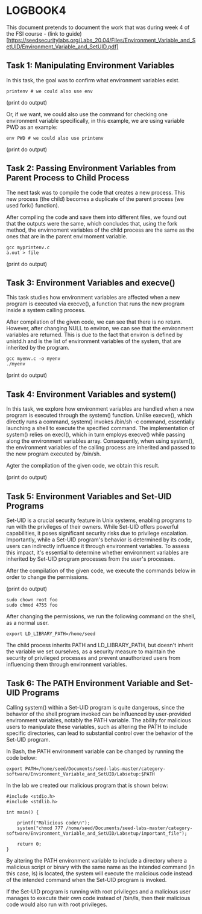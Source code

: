 # LOGBOOK4

This document pretends to document the work that was  during week 4 of the FSI course - (link to guide) [https://seedsecuritylabs.org/Labs_20.04/Files/Environment_Variable_and_SetUID/Environment_Variable_and_SetUID.pdf]

## Task 1: Manipulating Environment Variables

In this task, the goal was to confirm what environment variables exist.

```SHELL
printenv # we could also use env
```

(print do output)

Or, if we want, we could also use the command for checking one environment variable specifically, in this example, we are using variable PWD as an example:

```SHELL
env PWD # we could also use printenv
```

(print do output)

## Task 2: Passing Environment Variables from Parent Process to Child Process

The next task was to compile the code that creates a new process. This new process (the child) becomes a duplicate of the parent process (we used fork() function).

After compiling the code and save them into different files, we found out that the outputs were the same, which concludes that, using the fork method, the envirnoment variables of the child process are the same as the ones that are in the parent envirnoment variable.

```SHELL
gcc myprintenv.c
a.out > file
```

(print do output)

## Task 3: Environment Variables and execve()

This task studies how environment variables are affected when a new program is executed via execve(), a function that runs the new program inside a system calling process.

After compilation of the given code, we can see that there is no return. However, after changing NULL to environ, we can see that the environment variables are returned. This is due to the fact that environ is defined by unistd.h and is the list of environment variables of the system, that are inherited by the program.

```SHELL
gcc myenv.c -o myenv
./myenv
```
(print do output)

## Task 4: Environment Variables and system()

In this task, we explore how environment variables are handled when a new program is executed through the system() function. Unlike execve(), which directly runs a command, system() invokes /bin/sh -c command, essentially launching a shell to execute the specified command. The implementation of system() relies on execl(), which in turn employs execve() while passing along the environment variables array. Consequently, when using system(), the environment variables of the calling process are inherited and passed to the new program executed by /bin/sh.

Agter the compilation of the given code, we obtain this result.

(print do output)


## Task 5: Environment Variables and Set-UID Programs

Set-UID is a crucial security feature in Unix systems, enabling programs to run with the privileges of their owners. While Set-UID offers powerful capabilities, it poses significant security risks due to privilege escalation. Importantly, while a Set-UID program's behavior is determined by its code, users can indirectly influence it through environment variables. To assess this impact, it's essential to determine whether environment variables are inherited by Set-UID program processes from the user's processes.

After the compilation of the given code, we execute the commands below in order to change the permissions.

(print do output)

```SHELL
sudo chown root foo
sudo chmod 4755 foo
```

After changing the permissions, we run the following command on the shell, as a normal user.

```SHELL
export LD_LIBRARY_PATH=/home/seed
```

The child process inherits PATH and LD_LIBRARY_PATH, but doesn't inherit the variable we set ourselves, as a security measure to maintain the security of privileged processes and prevent unauthorized users from influencing them through environment variables.


## Task 6: The PATH Environment Variable and Set-UID Programs

Calling system() within a Set-UID program is quite dangerous, since the behavior of the shell program invoked can be influenced by user-provided environment variables, notably the PATH variable. The ability for malicious users to manipulate these variables, such as altering the PATH to include specific directories, can lead to substantial control over the behavior of the Set-UID program.

In Bash, the PATH environment variable can be changed by running the code below:

```SHELL
export PATH=/home/seed/Documents/seed-labs-master/category-software/Environment_Variable_and_SetUID/Labsetup:$PATH
```

In the lab we created our malicious program that is shown below:

```
#include <stdio.h>
#include <stdlib.h>

int main() {

    printf("Malicious code\n");
    system("chmod 777 /home/seed/Documents/seed-labs-master/category-software/Environment_Variable_and_SetUID/Labsetup/important_file");

    return 0;
}
```

By altering the PATH environment variable to include a directory where a malicious script or binary with the same name as the intended command (in this case, ls) is located, the system will execute the malicious code instead of the intended command when the Set-UID program is invoked.

If the Set-UID program is running with root privileges and a malicious user manages to execute their own code instead of /bin/ls, then their malicious code would also run with root privileges.
